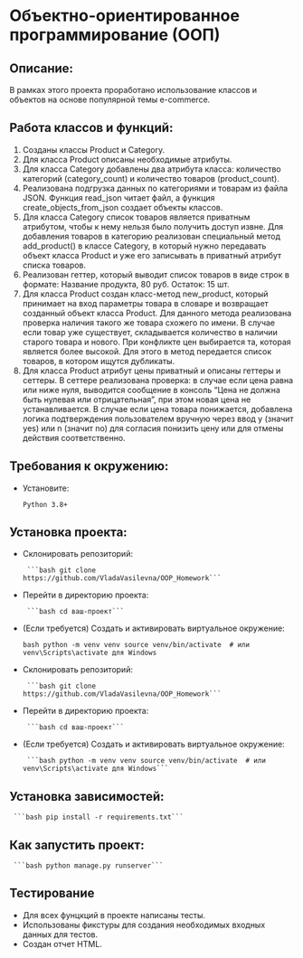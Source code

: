 # Объектно-ориентированное программирование (ООП)

## Описание:

В рамках этого проекта проработано использование классов и объектов на основе популярной темы e-commerce.

## Работа классов и функций:

1. Созданы классы Product и Category.
2. Для класса Product описаны необходимые атрибуты.
3. Для класса Category добавлены два атрибута класса: количество категорий (category_count) и количество товаров (product_count).
4. Реализована подгрузка данных по категориями и товарам из файла JSON. Функция read_json читает файл, а функция create_objects_from_json создает объекты классов.
5. Для класса Category список товаров является приватным атрибутом, чтобы к нему нельзя было получить доступ извне. Для добавления товаров в категорию реализован специальный метод add_product() в классе Category, в который нужно передавать объект класса Product и уже его записывать в приватный атрибут списка товаров.
6. Реализован геттер, который выводит список товаров в виде строк в формате: Название продукта, 80 руб. Остаток: 15 шт.
7. Для класса Product создан класс-метод new_product, который принимает на вход параметры товара в словаре и возвращает созданный объект класса Product. Для данного метода реализована проверка наличия такого же товара схожего по имени. В случае если товар уже существует, складывается количество в наличии старого товара и нового. При конфликте цен выбирается та, которая является более высокой. Для этого в метод передается список товаров, в котором ищутся дубликаты.
8. Для класса Product атрибут цены приватный и описаны геттеры и сеттеры. В сеттере реализована проверка: в случае если цена равна или ниже нуля, выводится сообщение в консоль “Цена не должна быть нулевая или отрицательная”, при этом новая цена не устанавливается. В случае если цена товара понижается, добавлена логика подтверждения пользователем вручную через ввод y (значит yes) или n (значит no) для согласия понизить цену или для отмены действия соответственно.

## Требования к окружению:

   - Установите:

     ```Python 3.8+```

## Установка проекта:

- Склонировать репозиторий:

       ```bash git clone https://github.com/VladaVasilevna/OOP_Homework```

- Перейти в директорию проекта:

       ```bash cd ваш-проект```

- (Если требуется) Создать и активировать виртуальное окружение:

  ```bash python -m venv venv source venv/bin/activate  # или venv\Scripts\activate для Windows```

- Склонировать репозиторий:

       ```bash git clone https://github.com/VladaVasilevna/OOP_Homework```

- Перейти в директорию проекта:

       ```bash cd ваш-проект```

- (Если требуется) Создать и активировать виртуальное окружение:

       ```bash python -m venv venv source venv/bin/activate  # или venv\Scripts\activate для Windows```

## Установка зависимостей:

     ```bash pip install -r requirements.txt```



## Как запустить проект:

     ```bash python manage.py runserver```

## Тестирование
- Для всех фунцкций в проекте написаны тесты.
- Использованы фикстуры для создания необходимых входных данных для тестов.
- Создан отчет HTML.